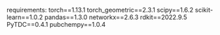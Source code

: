 requirements:
torch==1.13.1
torch_geometric==2.3.1
scipy==1.6.2
scikit-learn==1.0.2
pandas==1.3.0
networkx==2.6.3
rdkit==2022.9.5
PyTDC==0.4.1
pubchempy==1.0.4
